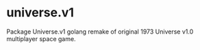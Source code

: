 # universe.v1
Package Universe.v1 golang remake of original 1973 Universe v1.0 multiplayer space game.
